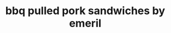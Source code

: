 ---
servings: 12 sandwiches
notes:
directions: |-
  * Place the pork in a baking dish
  * In a bowl, combine the sugar, essence, salt, cumin, paprika, pepper, and cayenne
  * Rub the seasoning evenly over the pork to coat
  * Cover with plastic and refrigerate at least 4 hours or overnight
  * Preheat an oven or smoker to 225 degrees f.
  * Bring the pork to room temperature and place in a roasting pan fat side up
  * Slow cook in the oven, basting with the wet mop basting sauce every 45 minutes until fork tender about 7 to 8 hours
  * Remove the pork from the oven, cover with foil and let rest for 30 minutes (or using an oven bag, cook for 3 hours at 325, or use crockpot)
  * With a knife and fork or two forks, pull the meat apart into small slices or chunks
  * Toss with the some of the pan juices to keep the meat moist
  * Add barbecue sauce to taste or serve on the side
  * Divide the pulled pork among the hamburger buns

  BBQ Sauce:
  * In a bowl combine all the ingredients and whisk well to dissolve the sugar
  * Place in a squeeze bottle and dress the pulled pork sandwiches to taste

  Wet Mop Basting Sauce:
  * The night before you cook the pork combine all the ingredients in a large bowl and whisk well. Refrigerate and let the flavors blend overnight
ingredients: |-
  * 1 boneless pork butt about 4 pounds
  * 3 tablespoons dark brown sugar
  * 2 tablespoons emerils original essence
  * 1 tablespoon salt
  * 1 tablespoon cumin
  * 1 tablespoon paprika
  * 1 tablespoon freshly ground black pepper
  * 1 tablespoon cayenne
  * 8 hamburger buns

  Wet mop basting sauce:
  * 1 cup white vinegar
  * 1 cup apple cider vinegar
  * 1 tablespoon dark brown sugar
  * 1 tablespoon red pepper flakes
  * 1 tablespoon cracked black pepper
  * 2 teaspoons salt

  Barbecue sauce:
  * 1 cup apple cider vinegar
  * 1 cup ketchup
  * 1/4 cup packed dark brown sugar
  * 1 tablespoon yellow mustard
  * 2 tablespoons molasses
  * 1 teaspoon salt
  * 1/2 teaspoon crushed red pepper
  * 1/2 teaspoon freshly ground black pepper
rating: 5
ease: intermediate
category: main course
subcategory: ['sandwich']
href: 'https://emerils.com/125456/barbecued-pulled-pork-sandwiches-homemade-bbq-sauce-cole-slaw-and-fried-pickles'
totalTime:
cookTime:
prepTime:
title: bbq pulled pork sandwiches by emeril
path: /bbq-pulled-pork-sandwiches-by-emeril
---
